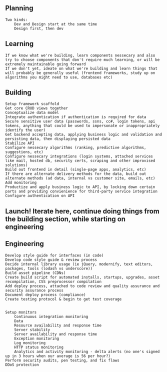 ## Planning  
	Two kinds:   
		Dev and Design start at the same time  
		Design first, then dev  


## Learning  
	If we know what we're building, learn components nessecary and also try to choose components that don't require much learning, or will be extremely maintainable going forward  
	If we don't yet, ideate on what we're building and learn things that will probably be generally useful (frontend frameworks, study up on algorithms you might need to use, databases etc)  

## Building  
	Setup framework scaffold  
	Get core CRUD views together  
	Conceptualize data model  
	Integrate authentication if authentication is required for data  
	Secure sensitive user data (passwords, ssns, cc#, login tokens, api tokens, anything that could be used to impersonate or inappropriately identify the user)  
	Get backend accepting data, applying business logic and validation and persisting data, then displaying persisted data  
	Stabilize API  
	Configure nessecary algorithms (ranking, predictive algorithms, suggestions, etc)  
	Configure nessecary integrations (login systems, attached services like mail, hosted db, security certs, scraping and other improvised solutions)  
	Build out frontend in detail (single-page apps, analytics, etc)  
	If there are alternate delivery methods for the data, build out alternate methods (ad data, internal vs customer site, emails, etc)  
	Add monitoring  
	Productize and apply business logic to API, by locking down certain parts and providing convienience for third-party service integration  
	Configure authentication on API  

## Launch! Iterate here, continue doing things from the building section, while starting on engineering  

## Engineering  
	Develop style guide for interfaces (in code)  
	Develop code style guide & review process  
	Decide internal library usage (ie jQuery, modernify, text editors, packages, tools (lodash vs underscore))
	Build asset pipeline (CDNs)  
	Create build script for automated installs, startups, upgrades, asset recompilation, CSS preprocessor compilation  
	Add deploy process, attached to code review and quality assurance and security assurance process  
	Document deploy process (compliance)  
	Create testing protocol & begin to get test coverage  
  
  
	Setup monitors  
		Continuous integration monitoring  
		Data  
		Resource availability and response time  
		Server stability  
		Server availability and response time  
		Exception monitoring  
		Log monitoring  
		HTTP status monitoring  
		Analytics and activity monitoring - delta alerts (no one's signed up in 3 hours when our average is 56 per hour?)  
	Perform security audits, pen testing, and fix flaws  
	DDoS protection  




